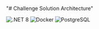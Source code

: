 "# Challenge Solution Architecture"

![.NET 8](https://img.shields.io/badge/.NET-8-blue) 
![Docker](https://img.shields.io/badge/Docker-Container_Platform-blue?logo=docker) 
![PostgreSQL](https://img.shields.io/badge/PostgreSQL-17-blue?logo=postgresql)
